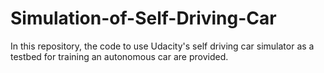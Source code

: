 # Simulation-of-Self-Driving-Car
In this repository, the code to use Udacity's self driving car simulator as a testbed for training an autonomous car are provided.
